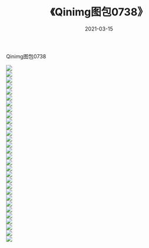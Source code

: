 ﻿---
layout: post
title:  《Qinimg图包0738》
date:   2021-03-15
img: http://imgx.orgx.ga/Qinimg图包/Qinimg图包0738/000.jpg
categories: [美女, 清纯, 唯美]
---

Qinimg图包0738

 ![](http://imgx.orgx.ga/Qinimg图包/Qinimg图包0738/001.jpg) <br>![](http://imgx.orgx.ga/Qinimg图包/Qinimg图包0738/002.jpg) <br>![](http://imgx.orgx.ga/Qinimg图包/Qinimg图包0738/003.jpg) <br>![](http://imgx.orgx.ga/Qinimg图包/Qinimg图包0738/004.jpg) <br>![](http://imgx.orgx.ga/Qinimg图包/Qinimg图包0738/005.jpg) <br>![](http://imgx.orgx.ga/Qinimg图包/Qinimg图包0738/006.jpg) <br>![](http://imgx.orgx.ga/Qinimg图包/Qinimg图包0738/007.jpg) <br>![](http://imgx.orgx.ga/Qinimg图包/Qinimg图包0738/008.jpg) <br>![](http://imgx.orgx.ga/Qinimg图包/Qinimg图包0738/009.jpg) <br>![](http://imgx.orgx.ga/Qinimg图包/Qinimg图包0738/010.jpg) <br>![](http://imgx.orgx.ga/Qinimg图包/Qinimg图包0738/011.jpg) <br>![](http://imgx.orgx.ga/Qinimg图包/Qinimg图包0738/012.jpg) <br>![](http://imgx.orgx.ga/Qinimg图包/Qinimg图包0738/013.jpg) <br>![](http://imgx.orgx.ga/Qinimg图包/Qinimg图包0738/014.jpg) <br>![](http://imgx.orgx.ga/Qinimg图包/Qinimg图包0738/015.jpg) <br>![](http://imgx.orgx.ga/Qinimg图包/Qinimg图包0738/016.jpg) <br>![](http://imgx.orgx.ga/Qinimg图包/Qinimg图包0738/017.jpg) <br>![](http://imgx.orgx.ga/Qinimg图包/Qinimg图包0738/018.jpg) <br>![](http://imgx.orgx.ga/Qinimg图包/Qinimg图包0738/019.jpg) <br>![](http://imgx.orgx.ga/Qinimg图包/Qinimg图包0738/020.jpg) <br>![](http://imgx.orgx.ga/Qinimg图包/Qinimg图包0738/021.jpg) <br>![](http://imgx.orgx.ga/Qinimg图包/Qinimg图包0738/022.jpg) <br>![](http://imgx.orgx.ga/Qinimg图包/Qinimg图包0738/023.jpg) <br>![](http://imgx.orgx.ga/Qinimg图包/Qinimg图包0738/024.jpg) <br>![](http://imgx.orgx.ga/Qinimg图包/Qinimg图包0738/025.jpg) <br>![](http://imgx.orgx.ga/Qinimg图包/Qinimg图包0738/026.jpg) <br>![](http://imgx.orgx.ga/Qinimg图包/Qinimg图包0738/027.jpg) <br>![](http://imgx.orgx.ga/Qinimg图包/Qinimg图包0738/028.jpg) <br>![](http://imgx.orgx.ga/Qinimg图包/Qinimg图包0738/029.jpg) <br>![](http://imgx.orgx.ga/Qinimg图包/Qinimg图包0738/030.jpg) <br>